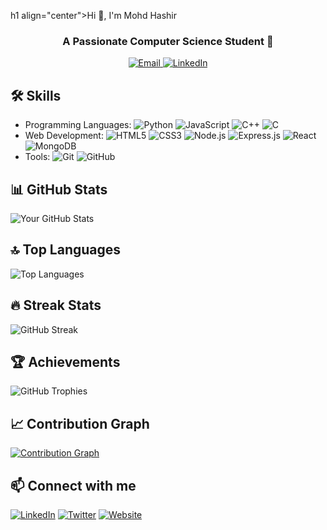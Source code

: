 h1 align="center">Hi 👋, I'm Mohd Hashir</h1>
<h3 align="center">A Passionate Computer Science Student 🚀</h3>

<p align="center">
  <a href="mailto:esport.py.m45@gmail.com">
    <img src="https://img.shields.io/badge/Email-esport.py.m45@gmail.com-blue?logo=gmail" alt="Email" />
  </a>
  <a href="https://linkedin.com/in/mohd-hashir">
    <img src="https://img.shields.io/badge/LinkedIn-mohd-hashir-blue?logo=linkedin" alt="LinkedIn" />
  </a>
</p>



## 🛠 Skills
- Programming Languages: ![Python](https://img.shields.io/badge/Python-3776AB?style=for-the-badge&logo=python&logoColor=white) ![JavaScript](https://img.shields.io/badge/JavaScript-323330?style=for-the-badge&logo=javascript&logoColor=F7DF1E) ![C++](https://img.shields.io/badge/C++-00599C?style=for-the-badge&logo=c%2B%2B&logoColor=white) ![C](https://img.shields.io/badge/C-A8B9CC?style=for-the-badge&logo=c&logoColor=white)
- Web Development: ![HTML5](https://img.shields.io/badge/HTML5-E34F26?style=for-the-badge&logo=html5&logoColor=white) ![CSS3](https://img.shields.io/badge/CSS3-1572B6?style=for-the-badge&logo=css3&logoColor=white) ![Node.js](https://img.shields.io/badge/Node.js-339933?style=for-the-badge&logo=nodedotjs&logoColor=white) ![Express.js](https://img.shields.io/badge/Express.js-000000?style=for-the-badge&logo=express&logoColor=white) ![React](https://img.shields.io/badge/React-61DAFB?style=for-the-badge&logo=react&logoColor=white) ![MongoDB](https://img.shields.io/badge/MongoDB-47A248?style=for-the-badge&logo=mongodb&logoColor=white)
- Tools: ![Git](https://img.shields.io/badge/Git-F05032?style=for-the-badge&logo=git&logoColor=white) ![GitHub](https://img.shields.io/badge/GitHub-181717?style=for-the-badge&logo=github&logoColor=white)

## 📊 GitHub Stats
![Your GitHub Stats](https://github-readme-stats.vercel.app/api?username=hashir-mohd&show_icons=true&theme=radical)

## 🔝 Top Languages
![Top Languages](https://github-readme-stats.vercel.app/api/top-langs/?username=hashir-mohd&layout=compact&theme=radical&langs_count=8&hide=less,scss)

## 🔥 Streak Stats
![GitHub Streak](https://github-readme-streak-stats.herokuapp.com/?user=hashir-mohd&theme=radical)

## 🏆 Achievements
![GitHub Trophies](https://github-profile-trophy.vercel.app/?username=hashir-mohd&theme=radical)

## 📈 Contribution Graph
[![Contribution Graph](https://activity-graph.herokuapp.com/graph?username=hashir-mohd&theme=rogue)](https://github.com/ashutosh00710/github-readme-activity-graph)

## 📫 Connect with me
[![LinkedIn](https://img.shields.io/badge/LinkedIn-0077B5?style=for-the-badge&logo=linkedin&logoColor=white)](https://linkedin.com/in/mohd-hashir)
[![Twitter](https://img.shields.io/badge/Twitter-1DA1F2?style=for-the-badge&logo=twitter&logoColor=white)](https://twitter.com/yourprofile)
[![Website](https://img.shields.io/badge/Website-000000?style=for-the-badge&logo=About.me&logoColor=white)](https://yourwebsite.com)
